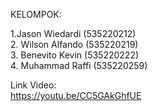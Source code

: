 KELOMPOK:

1.Jason Wiedardi (535220212)  
2. Wilson Alfando (535220219)  
3. Benevito Kevin (535220222)  
4. Muhammad Raffi (535220259)  

Link Video:  
https://youtu.be/CC5GAkGhfUE  
